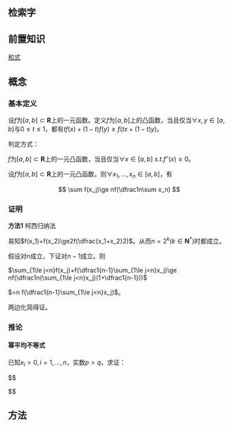 ## 检索字



## 前置知识

[和式](heshi.md)

## 概念

### 基本定义

设$f$为$[a,b]\subset\textbf{R}$上的一元函数。定义$f$为$[a,b]$上的凸函数，当且仅当$\forall x,y\in[a,b]$与$0\le t\le 1$，都有$tf(x)+(1-t)f(y)\ge f(tx+(1-t)y)$。

判定方式：

$f$为$[a,b]\subset\textbf{R}$上的一元凸函数，当且仅当$\forall x\in[a,b]\ s.t.f''(x)\ge0$。

设$f$为$[a,b]\subset\textbf{R}$上的一元凸函数，则$\forall x_1,...,x_n\in[a,b]$，有

$$
\sum f(x_j)\ge nf(\dfrac1n\sum x_n)
$$

### 证明

**方法1** 柯西归纳法

易知$f(x_1)+f(x_2)\ge2f(\dfrac{x_1+x_2}2)$。从而$n=2^k(k\in\textbf{N}^*)$时都成立。

假设对$n$成立，下证对$n-1$成立。则

$\sum_{1\le j<n}f(x_j)+f(\dfrac1{n-1}\sum_{1\le j<n}x_j)\ge nf(\dfrac1n(\sum_{1\le j<n}x_j)(1+\dfrac1{n-1}))$

$=n f(\dfrac1{n-1}\sum_{1\le j<n}x_j)$。

两边化简得证。

### 推论

#### 幂平均不等式

已知$x_i>0,i=1,...,n$，实数$p>q$，求证：

$$

$$


## 方法




